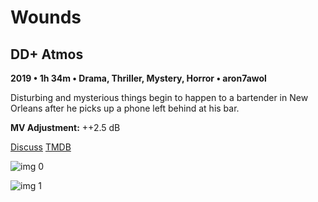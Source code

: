 # Wounds

## DD+ Atmos

**2019 • 1h 34m • Drama, Thriller, Mystery, Horror • aron7awol**

Disturbing and mysterious things begin to happen to a bartender in New Orleans after he picks up a phone left behind at his bar.

**MV Adjustment:** ++2.5 dB

[Discuss](https://www.avsforum.com/threads/bass-eq-for-filtered-movies.2995212/post-58700510)  [TMDB](505423)

![img 0](https://i.imgur.com/zcTZFDB.jpg)

![img 1](https://i.imgur.com/0sLdvGl.png)

